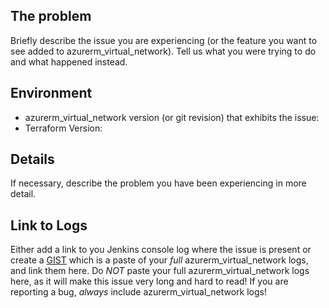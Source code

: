 ## The problem

Briefly describe the issue you are experiencing (or the feature you want to see added to azurerm_virtual_network). Tell us what you were trying to do and what happened instead.

## Environment

- azurerm_virtual_network version (or git revision) that exhibits the issue:
- Terraform Version:

## Details

If necessary, describe the problem you have been experiencing in more detail.

## Link to Logs

Either add a link to you Jenkins console log where the issue is present or create a [GIST](https://gist.github.optum.com) which is a paste of your _full_ azurerm_virtual_network logs, and link them here.
Do _NOT_ paste your full azurerm_virtual_network logs here, as it will make this issue very long and hard to read!
If you are reporting a bug, _always_ include azurerm_virtual_network logs!
